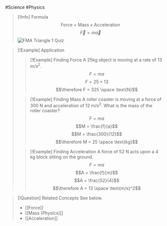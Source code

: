 #Science #Physics

> [!Info] Formula
> $$\text{Force = Mass} \times \text{Acceleration}$$
> $$\vec{F} = m\vec{a}$$
> ![FMA Triangle 1 Quiz](https://quizizz.com/media/resource/gs/quizizz-media/quizzes/d9f1e0d1-de4a-4426-a23c-b2b5e2ee7d61)

> [!Example] Application
>> [!Example] Finding Force
>> A 25kg object is moving at a rate of 13 m/s<sup>2</sup>.
>> $$F = ma$$
>> $$F = 25 \times 13$$
>> $$\therefore F = 325 \space \text{N}$$
>
>> [!Example] Finding Mass
>> A roller coaster is moving at a force of 300 N and acceleration of 12 m/s<sup>2</sup>. What is the mass of the roller coaster?
>> $$F = ma$$
>> $$M = \frac{f}{a}$$
>> $$M = \frac{300}{12}$$
>> $$\therefore M = 25 \space \text{kg}$$
>
>> [!Example] Finding Acceleration
>> A force of 52 N acts upon a 4 kg block sitting on the ground.
>> $$F = ma$$
>> $$A = \frac{f}{m}$$
>> $$A = \frac{52}{4}$$
>> $$\therefore A = 13 \space \text{m/s}^2$$

> [!Question] Related Concepts
> See below.
> - [[Force]]
> - [[Mass (Physics)]]
> - [[Acceleration]]
